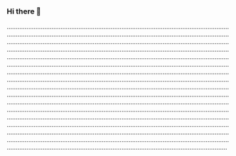 ### Hi there 👋

...........................................................................................................................................................................................................................................................................................................................................................................................................................................................................................................................................................................................................................................................................................................................................................................................................................................................................................................................................................................................................................................................................................................................................................................................................................................................................................................................................................................................................................................................................................................................................................................................................................................................................................................................................................................................................................................................................................................................................................................................................................................................................................................................................................................................